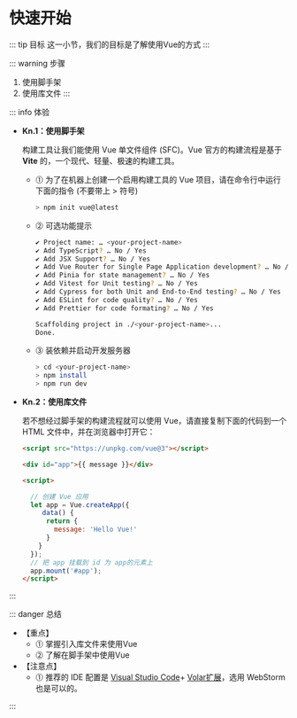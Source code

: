 # 快速开始

::: tip 目标
这一小节，我们的目标是了解使用Vue的方式
:::

::: warning 步骤

1. 使用脚手架
2. 使用库文件
:::

::: info 体验

* **Kn.1：使用脚手架**

  构建工具让我们能使用 Vue 单文件组件 (SFC)。Vue 官方的构建流程是基于 **Vite** 的，一个现代、轻量、极速的构建工具。

  * ⓵ 为了在机器上创建一个启用构建工具的 Vue 项目，请在命令行中运行下面的指令 (不要带上 > 符号)

    ```bash
    > npm init vue@latest
    ```

  * ⓶ 可选功能提示

    ```bash
    ✔ Project name: … <your-project-name>
    ✔ Add TypeScript? … No / Yes
    ✔ Add JSX Support? … No / Yes
    ✔ Add Vue Router for Single Page Application development? … No / Yes
    ✔ Add Pinia for state management? … No / Yes
    ✔ Add Vitest for Unit testing? … No / Yes
    ✔ Add Cypress for both Unit and End-to-End testing? … No / Yes
    ✔ Add ESLint for code quality? … No / Yes
    ✔ Add Prettier for code formating? … No / Yes
    
    Scaffolding project in ./<your-project-name>...
    Done.
    ```

  * ⓷ 装依赖并启动开发服务器

    ```bash
    > cd <your-project-name>
    > npm install
    > npm run dev
    ```

* **Kn.2：使用库文件**

  若不想经过脚手架的构建流程就可以使用 Vue，请直接复制下面的代码到一个 HTML 文件中，并在浏览器中打开它：

  ```html
  <script src="https://unpkg.com/vue@3"></script>
  
  <div id="app">{{ message }}</div>
  
  <script>

    // 创建 Vue 应用
    let app = Vue.createApp({
       data() {
        return {
          message: 'Hello Vue!'
        }
      }
    });
    // 把 app 挂载到 id 为 app的元素上
    app.mount('#app');
  </script>
  ```

:::

::: danger 总结

* 【重点】
  * ⓵ 掌握引入库文件来使用Vue
  * ⓶ 了解在脚手架中使用Vue
* 【注意点】
  * ⓵ 推荐的 IDE 配置是 [Visual Studio Code](https://code.visualstudio.com/)+ [Volar扩展](https://marketplace.visualstudio.com/items?itemName=johnsoncodehk.volar)，选用 WebStorm 也是可以的。

:::
